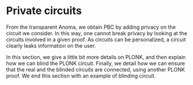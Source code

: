 # Private circuits

From the transparent Anoma, we obtain PBC by adding privacy on the circuit we consider. In this way, one cannot break privacy by looking at the circuits involved in a given proof. As circuits can be personalized, a circuit clearly leaks information on the user.

In this section, we give a little bit more details on PLONK, and then explain how we can blind the PLONK circuit. Finally, we detail how we can ensure that the real and the blinded circuits are connected, using another PLONK proof. We end this section with an example of blinding circuit.